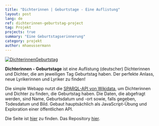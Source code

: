 ```yaml
---
title: "Dichterinnen | Geburtstage - Eine Auflistung"
layout: post
lang: de
ref: dichterinnen-geburtstag-project
tag: Projekt
projects: true
summary: "Eine Geburtstagserinnerung"
category: projekt
author: mhaeussermann
---
```

[![DichterinnenGeburtstag]({{site.url}}{{site.baseurl}}/assets/images/dichter-geburtstage.png)](https://manuelhaeussermann.de/dichter-geburtstage/)

**Dichterinnen - Geburtstage** ist eine Auflistung (deutscher) Dichterinnen und Dichter, die am jeweiligen Tag Geburtstag haben. Der perfekte Anlass, neue Lyrikerinnen und Lyriker zu finden!

Die simple Webapp nutzt die [SPARQL-API von Wikidata](https://www.wikidata.org/wiki/Special:MyLanguage/Wikidata:SPARQL_tutorial), um Dichterinnen und Dichter zu finden, die Geburtstag haben. Die Daten, die abgefragt werden, sind Name, Geburtsdatum und -ort sowie, falls gegeben, Todesdatum und Bild. Gebaut hauptsächlich als JavaScript-Übung und Exploration einer öffentlichen API.

Die Seite ist [hier](https://manuelhaeussermann.de/dichter-geburtstage/) zu finden. Das Repository [hier](https://github.com/mhaeussermann/dichter-geburtstage).
